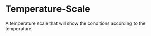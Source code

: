 # Temperature-Scale
A temperature scale that will show the conditions according to the temperature.
